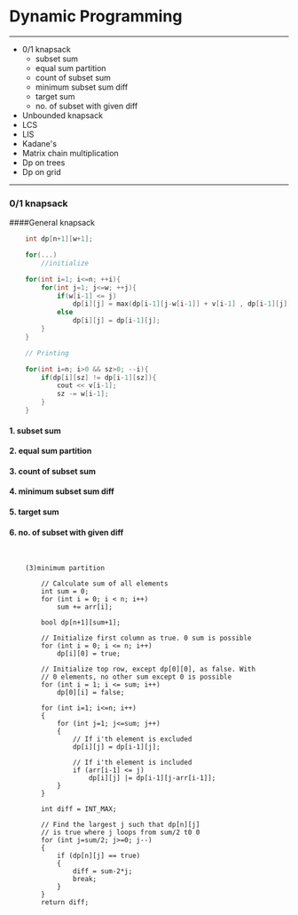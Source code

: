 # Dynamic Programming

***

- 0/1 knapsack
    - subset sum
    - equal sum partition
    - count of subset sum
    - minimum subset sum diff
    - target sum
    - no. of subset with given diff
- Unbounded knapsack
- LCS
- LIS
- Kadane's
- Matrix chain multiplication
- Dp on trees
- Dp on grid


***

### 0/1 knapsack

####General knapsack

```c++
    int dp[n+1][w+1];

    for(...)
        //initialize

    for(int i=1; i<=n; ++i){
        for(int j=1; j<=w; ++j){
            if(w[i-1] <= j)
                dp[i][j] = max(dp[i-1][j-w[i-1]] + v[i-1] , dp[i-1][j]);
            else
                dp[i][j] = dp[i-1][j];
        }
    }

    // Printing 

    for(int i=n; i>0 && sz>0; --i){
        if(dp[i][sz] != dp[i-1][sz]){
            cout << v[i-1];
            sz -= w[i-1];
        }
    }

```


#### 1. subset sum
#### 2. equal sum partition
#### 3. count of subset sum
#### 4. minimum subset sum diff
#### 5. target sum
#### 6. no. of subset with given diff

​            


        (3)minimum partition
    
            // Calculate sum of all elements 
            int sum = 0; 
            for (int i = 0; i < n; i++) 
                sum += arr[i]; 
    
            bool dp[n+1][sum+1]; 
    
            // Initialize first column as true. 0 sum is possible 
            for (int i = 0; i <= n; i++) 
                dp[i][0] = true; 
    
            // Initialize top row, except dp[0][0], as false. With 
            // 0 elements, no other sum except 0 is possible 
            for (int i = 1; i <= sum; i++) 
                dp[0][i] = false; 
    
            for (int i=1; i<=n; i++) 
            { 
                for (int j=1; j<=sum; j++) 
                { 
                    // If i'th element is excluded 
                    dp[i][j] = dp[i-1][j]; 
    
                    // If i'th element is included 
                    if (arr[i-1] <= j) 
                        dp[i][j] |= dp[i-1][j-arr[i-1]]; 
                } 
            } 
    
            int diff = INT_MAX; 
            
            // Find the largest j such that dp[n][j] 
            // is true where j loops from sum/2 t0 0 
            for (int j=sum/2; j>=0; j--) 
            { 
                if (dp[n][j] == true) 
                { 
                    diff = sum-2*j; 
                    break; 
                } 
            } 
            return diff; 
